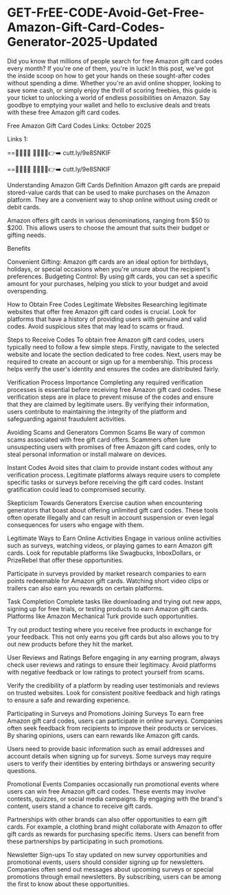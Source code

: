 # GET-FrEE-CODE-Avoid-Get-Free-Amazon-Gift-Card-Codes-Generator-2025-Updated
Did you know that millions of people search for free Amazon gift card codes every month? If you're one of them, you're in luck! In this post, we've got the inside scoop on how to get your hands on these sought-after codes without spending a dime. Whether you're an avid online shopper, looking to save some cash, or simply enjoy the thrill of scoring freebies, this guide is your ticket to unlocking a world of endless possibilities on Amazon. Say goodbye to emptying your wallet and hello to exclusive deals and treats with these free Amazon gift card codes.

Free Amazon Gift Card Codes Links: October 2025

Links 1:

==🔴🔴✅🆓 🎁🎁🎁🎁👉➡️ cutt.ly/9e8SNKIF 

==🔴🔴✅🆓 🎁🎁🎁🎁👉➡️ cutt.ly/9e8SNKIF 

Understanding Amazon Gift Cards Definition Amazon gift cards are prepaid stored-value cards that can be used to make purchases on the Amazon platform. They are a convenient way to shop online without using credit or debit cards.

Amazon offers gift cards in various denominations, ranging from $50 to $200. This allows users to choose the amount that suits their budget or gifting needs.

Benefits

Convenient Gifting: Amazon gift cards are an ideal option for birthdays, holidays, or special occasions when you're unsure about the recipient's preferences. Budgeting Control: By using gift cards, you can set a specific amount for your purchases, helping you stick to your budget and avoid overspending.

How to Obtain Free Codes Legitimate Websites Researching legitimate websites that offer free Amazon gift card codes is crucial. Look for platforms that have a history of providing users with genuine and valid codes. Avoid suspicious sites that may lead to scams or fraud.

Steps to Receive Codes To obtain free Amazon gift card codes, users typically need to follow a few simple steps. Firstly, navigate to the selected website and locate the section dedicated to free codes. Next, users may be required to create an account or sign up for a membership. This process helps verify the user's identity and ensures the codes are distributed fairly.

Verification Process Importance Completing any required verification processes is essential before receiving free Amazon gift card codes. These verification steps are in place to prevent misuse of the codes and ensure that they are claimed by legitimate users. By verifying their information, users contribute to maintaining the integrity of the platform and safeguarding against fraudulent activities.

Avoiding Scams and Generators Common Scams Be wary of common scams associated with free gift card offers. Scammers often lure unsuspecting users with promises of free Amazon gift card codes, only to steal personal information or install malware on devices.

Instant Codes Avoid sites that claim to provide instant codes without any verification process. Legitimate platforms always require users to complete specific tasks or surveys before receiving the gift card codes. Instant gratification could lead to compromised security.

Skepticism Towards Generators Exercise caution when encountering generators that boast about offering unlimited gift card codes. These tools often operate illegally and can result in account suspension or even legal consequences for users who engage with them.

Legitimate Ways to Earn Online Activities Engage in various online activities such as surveys, watching videos, or playing games to earn Amazon gift cards. Look for reputable platforms like Swagbucks, InboxDollars, or PrizeRebel that offer these opportunities.

Participate in surveys provided by market research companies to earn points redeemable for Amazon gift cards. Watching short video clips or trailers can also earn you rewards on certain platforms.

Task Completion Complete tasks like downloading and trying out new apps, signing up for free trials, or testing products to earn Amazon gift cards. Platforms like Amazon Mechanical Turk provide such opportunities.

Try out product testing where you receive free products in exchange for your feedback. This not only earns you gift cards but also allows you to try out new products before they hit the market.

User Reviews and Ratings Before engaging in any earning program, always check user reviews and ratings to ensure their legitimacy. Avoid platforms with negative feedback or low ratings to protect yourself from scams.

Verify the credibility of a platform by reading user testimonials and reviews on trusted websites. Look for consistent positive feedback and high ratings to ensure a safe and rewarding experience.

Participating in Surveys and Promotions Joining Surveys To earn free Amazon gift card codes, users can participate in online surveys. Companies often seek feedback from recipients to improve their products or services. By sharing opinions, users can earn rewards like Amazon gift cards.

Users need to provide basic information such as email addresses and account details when signing up for surveys. Some surveys may require users to verify their identities by entering birthdays or answering security questions.

Promotional Events Companies occasionally run promotional events where users can win free Amazon gift card codes. These events may involve contests, quizzes, or social media campaigns. By engaging with the brand's content, users stand a chance to receive gift cards.

Partnerships with other brands can also offer opportunities to earn gift cards. For example, a clothing brand might collaborate with Amazon to offer gift cards as rewards for purchasing specific items. Users can benefit from these partnerships by participating in such promotions.

Newsletter Sign-ups To stay updated on new survey opportunities and promotional events, users should consider signing up for newsletters. Companies often send out messages about upcoming surveys or special promotions through email newsletters. By subscribing, users can be among the first to know about these opportunities.
